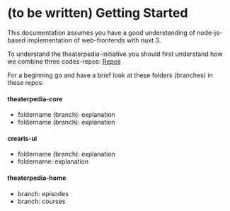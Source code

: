 # (to be written) Getting Started

This documentation assumes you have a good understanding of node-js-based implementation of web-frontends with nuxt 3.

To understand the theaterpedia-initiative you should first understand how we combine three codes-repos:
[Repos](/introduction/repos)

For a beginning go and have a brief look at these folders (branches) in these repos:
#### theaterpedia-core
- foldername (branch): explanation
- foldername (branch): explanation

#### crearis-ui
- foldername (branch): explanation
- foldername: explanation

#### theaterpedia-home
- branch: episodes
- branch: courses

